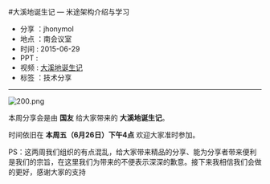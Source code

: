 #大溪地诞生记 — 米途架构介绍与学习
- 分享 ：jhonymol 
- 地点 ：南会议室
- 时间 : 2015-06-29
- PPT : 
- 视频 : [大溪地诞生记](http://v.youku.com/v_show/id_XMTI4NTAwMDEwMA==.html)
- 标签 ：技术分享

----

![200.png](http://pic.downcc.com/upload/2015-11/20151123172444.png)



本周分享会是由 **国友** 给大家带来的 **大溪地诞生记**。


时间依旧在 **本周五（6月26日）下午4点** 欢迎大家准时参加。


PS：这两周我们组织的有点混乱，给大家带来精品的分享、能为分享者带来便利是我们的宗旨，在这里我们为带来的不便表示深深的歉意。接下来我相信我们会做的更好，感谢大家的支持